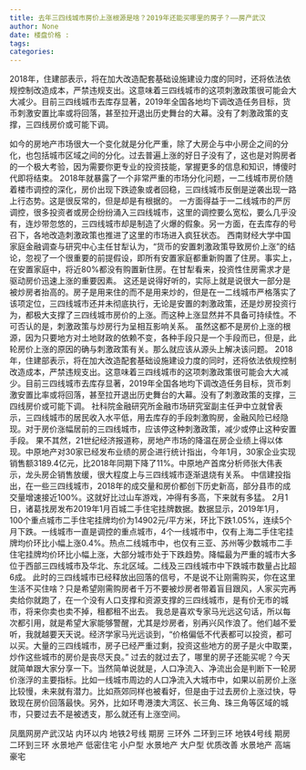 ```yaml
---
title: 去年三四线城市房价上涨根源是啥？2019年还能买哪里的房子？——房产武汉
author: None
date: 楼盘价格 : 
tags: 
categories: 
---
```

2018年，住建部表示，将在加大改造配套基础设施建设力度的同时，还将依法依规控制改造成本，严禁违规支出。这意味着三四线城市的这项刺激政策很可能会大大减少。目前三四线城市去库存显著，2019年全国各地均下调改造任务目标，货币刺激安置比率或将回落，甚至拉开退出历史舞台的大幕。没有了刺激政策的支撑，三四线房价或可能下调。
<!-- more -->
如今的房地产市场很大一个变化就是分化严重，除了大房企与中小房企之间的分化，也包括城市区域之间的分化。过去普遍上涨的好日子没有了，这也是对购房者的一个极大考验，因为需要你更专业的投资技能，掌握更多的信息和知识，博傻时代即将结束。
2018年就暴露了一个非常严重的市场分化问题，一二线城市房价随着楼市调控的深化，房价出现下跌迹象或者回稳，三四线城市反倒是逆袭出现一路上行态势。这是很反常的，但是却是有根据的。
一方面得益于一二线城市的严厉调控，很多投资者或房企纷纷涌入三四线城市，这里的调控要么宽松，要么几乎没有，连炒带忽悠的，三四线城市却是制造了火爆的假象。另一方面，在去库存的号召下，各地改造刺激政策也推进了这里的市场进入疯狂状态。
西南财经大学中国家庭金融调查与研究中心主任甘犁认为，“货币的安置刺激政策导致房价上涨”的结论，忽视了一个很重要的前提假设，即所有安置家庭都重新购置了住房。事实上，在安置家庭中，将近80%都没有购置新住房。在甘犁看来，投资性住房需求才是驱动房价迅速上涨的重要因素。
这还是说得好听的，实际上就是说很大一部分是被炒房者抬高的。房子是用来住的而不是用来炒的，但是在一二线城市严格落实了该项定位，三四线城市还并未彻底执行，无论是安置的刺激政策，还是炒房投资行为，都极大支撑了三四线城市房价的上涨。而这种上涨显然并不具备可持续性。不可否认的是，刺激政策与炒房行为呈相互影响关系。
虽然这都不是房价上涨的根源，因为只要地方对土地财政的依赖不变，各种手段只是一个手段而已，但是，此轮房价上涨的原因的确与刺激政策有关。那么就应该从源头上解决该问题。
2018年，住建部表示，将在加大改造配套基础设施建设力度的同时，还将依法依规控制改造成本，严禁违规支出。这意味着三四线城市的这项刺激政策很可能会大大减少。目前三四线城市去库存显著，2019年全国各地均下调改造任务目标，货币刺激安置比率或将回落，甚至拉开退出历史舞台的大幕。没有了刺激政策的支撑，三四线房价或可能下调。
社科院金融研究所金融市场研究室副主任尹中立就曾表示，三四线城市的居民收入水平低，用去库存的手段刺激购房，金融风险已经隐现。对于房价涨幅居前的三四线城市，应该停这种刺激政策，减少或停止这种安置手段。
果不其然，21世纪经济报道称，房地产市场的降温在房企业绩上得以体现。中原地产对30家已经发布业绩的房企进行统计指出，今年1月，30家企业实现销售额3189.4亿元，比2018年同期下降了11%。中原地产首席分析师张大伟表示，龙头房企销售放缓，很大程度上与三四线城市逐渐退烧有关系。
中信建投指出，在一些三四线城市，2018年的成交量和房价都创下历史新高，部分县市的成交量增速接近100%。这就好比过山车游戏，冲得有多高，下来就有多猛。
2月1日，诸葛找房发布2019年1月百城二手住宅挂牌数据。数据显示，2019年1月，100个重点城市二手住宅挂牌均价为14902元/平方米，环比下跌1.05%，连续5个月下跌。一线城市一直是调控的重点城市，4个一线城市中，仅有上海二手住宅挂牌均价环比小幅上涨0.4%。热点二线城市中，也仅有三亚、苏州等少数城市二手住宅挂牌均价环比小幅上涨，大部分城市处于下跌趋势。降幅最为严重的城市大多位于西部三四线城市及华北、东北区域。二线及三四线城市中下跌城市数量占比超6成。
此时的三四线城市已经释放出回落的信号，不是说不让刚需购买，你在这里生活不买住啥？只是希望刚需购房者千万不要被炒房者带着盲目跟风，人家买完再卖给你就跑了，在一个没有人口支撑和资源支撑的三四线城市，是有价无市的城市，将来你卖也卖不掉，租都租不出去。
我总是喜欢专家马光远这句话，所以每次都引用，就是希望大家能够警醒，尤其是炒房者，别再兴风作浪了。他们越不爱听，我就越要天天说。经济学家马光远谈到，“价格偏低不代表都可以投资，都可以买。大量的三四线城市，房子已经严重过剩，投资这些地方的房子是火中取栗，炒作这些城市的房价是丧尽天良。”
过去的就过去了，哪里的房子还能买呢？今天就简单跟大家分享一下。当然简单说就是，人口净流入、净流出会是判断下一轮房价涨浮的主要指标。比如一线城市周边的人口净流入大城市中，如果以前房价上涨比较慢，未来就有潜力。比如燕郊同样也被看好，但是由于过去房价上涨过快，导致现在房价回落最快。另外，比如环粤港澳大湾区、长三角、珠三角等区域的城市，只要过去不是被透支，那么就还有上涨空间。
                        
                        
                        
                        
                                        
                    
                    
                
                    
                    
                    
                
                    
                
凤凰网房产武汉站
内环以内 地铁2号线
期房 三环外
二环到三环 地铁4号线
期房 二环到三环
水景地产 低密住宅
小户型 水景地产
大户型 优质改善
水景地产 高端豪宅
	                        
	                    
	                        
	                    
